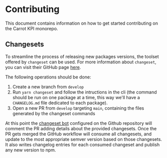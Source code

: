 # Contributing

This document contains information on how to get started contributing on the
Carrot KPI monorepo.

## Changesets

To streamline the process of releasing new packages versions, the toolset
offered by `changeset` can be used. For more information about `changeset`, you
can visit their GitHub page [here](https://github.com/changesets/changesets).

The following operations should be done:

1. Create a new branch from `develop`
2. Run `yarn changeset` and follow the intructions in the cli (the command
   should be run on one package at a time, this way we'll have a `CHANGELOG.md`
   file dedicated to each package).
3. Open a new PR from `develop` targeting `main`, containing the files generated
   by the changeset commands

At this point the [changeset bot](https://github.com/apps/changeset-bot)
configured on the Github repository will comment the PR adding details about the
provided changesets. Once the PR gets merged the GitHub workflow will consume
all changesets, and update to the most appropriate semver version based on those
changesets. It also writes changelog entries for each consumed changeset and
publish any new version to npm.
